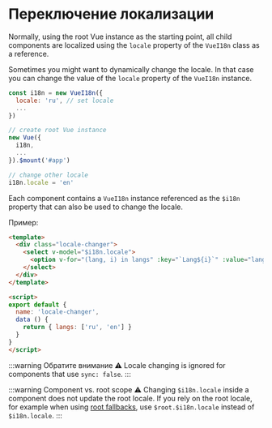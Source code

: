 # Переключение локализации

Normally, using the root Vue instance as the starting point, all child components are localized using the `locale` property of the `VueI18n` class as a reference.

Sometimes you might want to dynamically change the locale. In that case you can change the value of the `locale` property of the `VueI18n` instance.

```js
const i18n = new VueI18n({
  locale: 'ru', // set locale
  ...
})

// create root Vue instance
new Vue({
  i18n,
  ...
}).$mount('#app')

// change other locale
i18n.locale = 'en'
```

Each component contains a `VueI18n` instance referenced as the `$i18n` property that can also be used to change the locale.

Пример:

```html
<template>
  <div class="locale-changer">
    <select v-model="$i18n.locale">
      <option v-for="(lang, i) in langs" :key="`Lang${i}`" :value="lang">{{ lang }}</option>
    </select>
  </div>
</template>

<script>
export default {
  name: 'locale-changer',
  data () {
    return { langs: ['ru', 'en'] }
  }
}
</script>
```

:::warning Обратите внимание
:warning: Locale changing is ignored for components that use `sync: false`.
:::

:::warning Component vs. root scope
:warning: Changing `$i18n.locale` inside a component does not update the root locale.
If you rely on the root locale, for example when using [root fallbacks](./fallback.html), use `$root.$i18n.locale` instead of `$i18n.locale`.
:::
